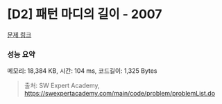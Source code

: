 # [D2] 패턴 마디의 길이 - 2007 

[문제 링크](https://swexpertacademy.com/main/code/problem/problemDetail.do?contestProbId=AV5P1kNKAl8DFAUq) 

### 성능 요약

메모리: 18,384 KB, 시간: 104 ms, 코드길이: 1,325 Bytes



> 출처: SW Expert Academy, https://swexpertacademy.com/main/code/problem/problemList.do